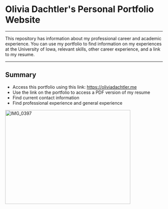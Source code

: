 # Olivia Dachtler's Personal Portfolio Website

---

This repository has information about my professional career and academic experience. You can use my portfolio to find information on my experiences at the University of Iowa, relevant skills, other career experience, and a link to my resume. 

---

## Summary 
 - Access this portfolio using this link: https://oliviadachtler.me
 - Use the link on the portfolio to access a PDF version of my resume
 - Find current contact information 
 - Find professional experience and general experience





<img src="https://user-images.githubusercontent.com/71952168/236267344-344a2fcd-e38f-4ff9-8fe6-eb4e772a05a8.JPG" alt="IMG_0397" width="400" height="300">
